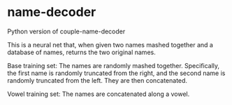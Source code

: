 # name-decoder
Python version of couple-name-decoder

This is a neural net that, when given two names mashed together and a database of names, returns the two original names.

Base training set:
The names are randomly mashed together. Specifically, the first name is randomly truncated from the right, and the second name is randomly truncated from the left. They are then concatenated.

Vowel training set:
The names are concatenated along a vowel.
